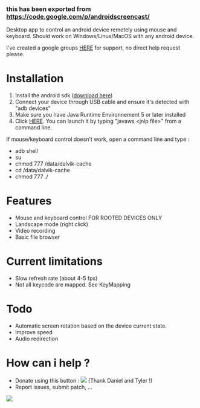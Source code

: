 <h3>this has been exported from <a href="https://code.google.com/p/androidscreencast/">https://code.google.com/p/androidscreencast/</a></h3>
<td id="wikicontent" class="psdescription">
 <p>Desktop app to control an android device remotely using mouse and keyboard. Should work on Windows/Linux/MacOS with any android device. </p><p>I've created a google groups <a href="http://groups.google.com/group/androidscreencast" rel="nofollow">HERE</a> for support, no direct help request please. </p><h1><a name="Installation"></a>Installation<a href="#Installation" class="section_anchor"></a></h1><ol><li>Install the android sdk (<a href="http://developer.android.com/sdk/index.html" rel="nofollow">download here</a>) </li><li>Connect your device through USB cable and ensure it's detected with "adb devices" </li><li>Make sure you have Java Runtime Environnement 5 or later installed </li><li>Click <a href="http://androidscreencast.googlecode.com/svn/trunk/AndroidScreencast/dist/androidscreencast.jnlp" rel="nofollow">HERE</a>. You can launch it by typing "javaws &lt;jnlp file&gt;" from a command line. </li></ol><p>If mouse/keyboard control doesn't work, open a command line and type : </p><ul><li>adb shell </li><li>su </li><li>chmod 777 /data/dalvik-cache </li><li>cd /data/dalvik-cache </li><li>chmod 777 ./<strong> </strong></li></ul><p></p><h1><a name="Features"></a>Features<a href="#Features" class="section_anchor"></a></h1><ul><li>Mouse and keyboard control FOR ROOTED DEVICES ONLY </li><li>Landscape mode (right click) </li><li>Video recording </li><li>Basic file browser </li></ul><h1><a name="Current_limitations"></a>Current limitations<a href="#Current_limitations" class="section_anchor"></a></h1><ul><li>Slow refresh rate (about 4-5 fps) </li><li>Not all keycode are mapped. See KeyMapping </li></ul><h1><a name="Todo"></a>Todo<a href="#Todo" class="section_anchor"></a></h1><ul><li>Automatic screen rotation based on the device current state. </li><li>Improve speed </li><li>Audio redirection </li></ul><h1><a name="How_can_i_help_?"></a>How can i help ?<a href="#How_can_i_help_?" class="section_anchor"></a></h1><ul><li>Donate using this button : <a href="https://www.paypal.com/cgi-bin/webscr?cmd=_donations&amp;business=YGPKQZT563WZU&amp;lc=US&amp;item_name=Android%20Screencast&amp;item_number=androidscreencast&amp;currency_code=EUR&amp;bn=PP%2dDonationsBF%3abtn_donate_LG%2egif%3aNonHosted" rel="nofollow"><img src="http://www.paypal.com/en_US/i/btn/x-click-but04.gif"></a> (Thank Daniel and Tyler !) </li><li>Report issues, submit patch, ... </li></ul><p><img src="http://androidscreencast.googlecode.com/files/screenshot.jpg"> </p>
 </td>
